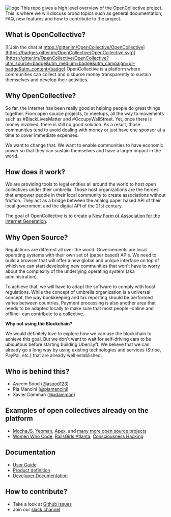 ![logo](https://opencollective.com/public/images/opencollectivelogo.svg)
This repo gives a high level overview of the OpenCollective project. This is where we will discuss broad topics such as general documentation, FAQ, new features and how to contribute to the project.

## What is OpenCollective?

[![Join the chat at https://gitter.im/OpenCollective/OpenCollective](https://badges.gitter.im/OpenCollective/OpenCollective.svg)](https://gitter.im/OpenCollective/OpenCollective?utm_source=badge&utm_medium=badge&utm_campaign=pr-badge&utm_content=badge)
OpenCollective is a platform where communities can collect and disburse money transparently to sustain themselves and develop their activities.

## Why OpenCollective?

So far, the Internet has been really good at helping people do great things together. From open source projects, to meetups, all the way to movements such as #BlackLivesMatter and #OccupyWallStreet. Yet, once there is money involved, there is still no good solution. As a result, those communities tend to avoid dealing with money or just have one sponsor at a time to cover immediate expenses.

We want to change that. We want to enable communities to have economic power so that they can sustain themselves and have a larger impact in the world.

## How does it work?

We are providing tools to legal entities all around the world to host open collectives under their umbrella. Those host organizations are the heroes that empower people in their local community to create associations without friction. They act as a bridge between the analog paper based API of their local government and the digital API of the 21st century.

The goal of OpenCollective is to create a [New Form of Association for the Internet Generation](https://medium.com/open-collective/a-new-form-of-association-for-the-internet-generation-part-1-6d6c4f5dd27f#.fgb60dorq).

## Why Open Source?

Regulations are different all over the world. Governements are local operating systems with their own set of (paper based) APIs. We need to build a browser that will offer a new global and unique interface on top of which we can start developing new communities that won't have to worry about the complexity of the underlying operating system (aka administration).

To achieve that, we will have to adapt the software to comply with local regulations. While the concept of umbrella organization is a universal concept, the way bookkeeping and tax reporting should be performed varies between countries. Payment processing is also another area that needs to be adapted locally to make sure that most people –online and offline– can contribute to a collective.

**Why not using the Blockchain?**

We would definitely love to explore how we can use the blockchain to achieve this goal. But we don't want to wait for self-driving cars to be ubiquitous before starting building Uber/Lyft. We believe that we can already go a long way by using existing technologies and services (Stripe, PayPal, etc.) that are already well established.

## Who is behind this?

- Aseem Sood ([@asood123](https://twitter.com/asood123))
- Pia Mancini ([@piamancini](https://twitter.com/piamancini))
- Xavier Damman ([@xdamman](https://twitter.com/xdamman))

## Examples of open collectives already on the platform

- [MochaJS](https://opencollective.com/MochaJS), [Yeoman](https://opencollective.com/yeoman), [Apex](https://opencollective.com/apex), and [many more open source projects](https://docs.google.com/spreadsheets/d/1o-_igyEpPdfYGBRbdQ3WvbFohXWhWiKY7rI5QwxhMK8/edit?ts=571a7863#gid=0)
- [Women Who Code](https://opencollective.com/wwcode), [RailsGirls Atlanta](https://opencollective.com/RailsGirlsAtl), [Consciousness Hacking](https://opencollective.com/ConsciousnessHackingSF)

## Documentation

- [User Guide](https://github.com/OpenCollective/OpenCollective/wiki/User-Guide)
- [Product definition](https://github.com/OpenCollective/OpenCollective/wiki/Product)
- [Developer Documentation](https://github.com/OpenCollective/OpenCollective/wiki/Developer-Documentation)

## How to contribute?
- Take a look at [Github issues](https://github.com/OpenCollective/opencollective/issues)
- Join our [slack channel](http://slack.opencollective.com)
